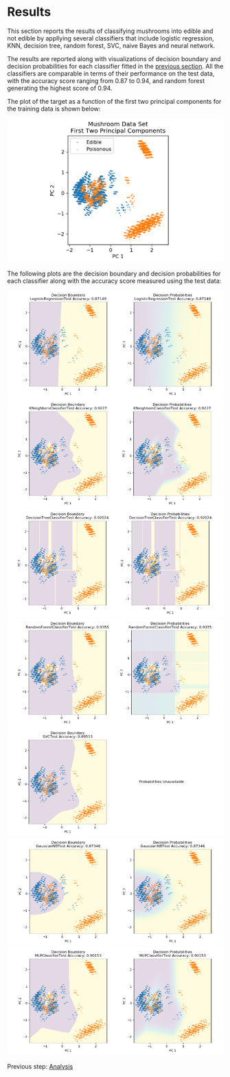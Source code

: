 # Results

This section reports the results of classifying mushrooms into edible and not edible by appllying several classifiers that include logistic regression, KNN, decision tree, random forest, SVC, naive Bayes and neural network.

The results are reported along with visualizations of decision boundary and decision probabilities for each classifier fitted in the [previous section](https://eagronin.github.io/mushroom-classification-analyze).  All the classifiers are comparable in terms of their performance on the test data, with the accuracy score ranging from 0.87 to 0.94, and random forest generating the highest score of 0.94.

The plot of the target as a function of the first two principal components for the training data is shown below:

![](https://github.com/eagronin/mushroom-classification-report/blob/master/pca.png?raw=true)

The following plots are the decision boundary and decision probabilities for each classifier along with the accuracy score measured using the test data:

![](https://github.com/eagronin/mushroom-classification-report/blob/master/logit.png?raw=true)
![](https://github.com/eagronin/mushroom-classification-report/blob/master/knn.png?raw=true)
![](https://github.com/eagronin/mushroom-classification-report/blob/master/tree.png?raw=true)
![](https://github.com/eagronin/mushroom-classification-report/blob/master/forest.png?raw=true)
![](https://github.com/eagronin/mushroom-classification-report/blob/master/svc.png?raw=true)
![](https://github.com/eagronin/mushroom-classification-report/blob/master/naive.png?raw=true)
![](https://github.com/eagronin/mushroom-classification-report/blob/master/mlp.png?raw=true)

Previous step: [Analysis](https://eagronin.github.io/mushroom-classification-analyze)
